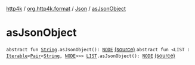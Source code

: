 [http4k](../../index.md) / [org.http4k.format](../index.md) / [Json](index.md) / [asJsonObject](./as-json-object.md)

# asJsonObject

`abstract fun `[`String`](https://kotlinlang.org/api/latest/jvm/stdlib/kotlin/-string/index.html)`.asJsonObject(): `[`NODE`](index.md#NODE) [(source)](https://github.com/http4k/http4k/blob/master/http4k-core/src/main/kotlin/org/http4k/format/Json.kt#L21)
`abstract fun <LIST : `[`Iterable`](https://kotlinlang.org/api/latest/jvm/stdlib/kotlin.collections/-iterable/index.html)`<`[`Pair`](https://kotlinlang.org/api/latest/jvm/stdlib/kotlin/-pair/index.html)`<`[`String`](https://kotlinlang.org/api/latest/jvm/stdlib/kotlin/-string/index.html)`, `[`NODE`](index.md#NODE)`>>> `[`LIST`](as-json-object.md#LIST)`.asJsonObject(): `[`NODE`](index.md#NODE) [(source)](https://github.com/http4k/http4k/blob/master/http4k-core/src/main/kotlin/org/http4k/format/Json.kt#L30)